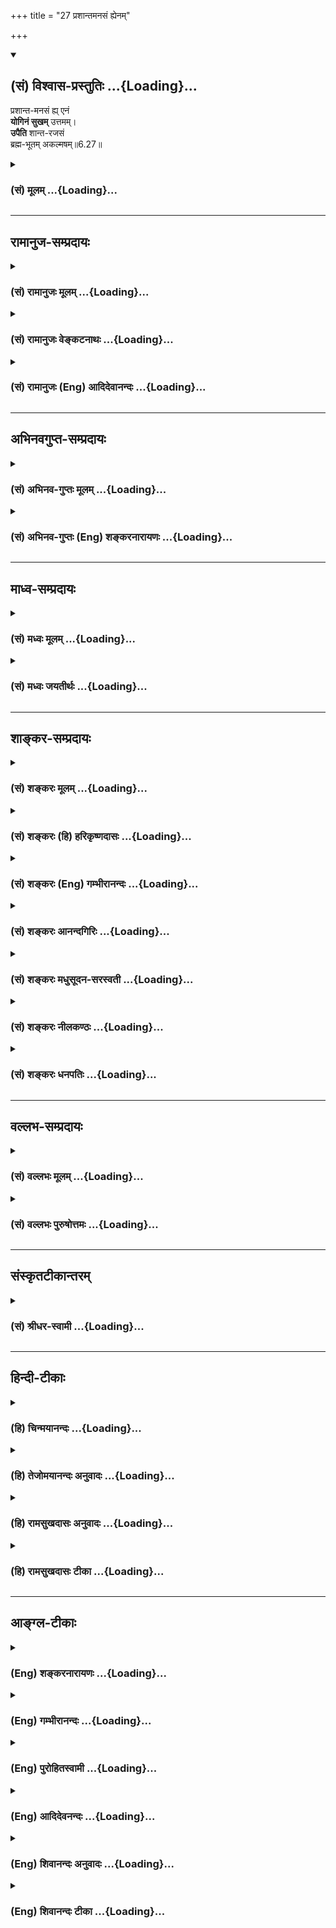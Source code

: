 +++
title = "27 प्रशान्तमनसं ह्येनम्"

+++
<div class="js_include" newlevelforh1="2" title="(सं) विश्वास-प्रस्तुतिः" unfilled url="/purANam_vaiShNavam/mahAbhAratam/06-bhIShma-parva/03-bhagavad-gItA-parva/saMskRtam/vishvAsa-prastutiH/06_Atma-saMyama-yogaH_a/27_prashAntamanasaM_.md">
<details open><summary><h2>(सं) विश्वास-प्रस्तुतिः ...{Loading}...</h2></summary>

प्रशान्त-मनसं ह्य् एनं  
**योगिनं सुखम्** उत्तमम्।  
**उपैति** शान्त-रजसं  
ब्रह्म-भूतम् अकल्मषम्॥6.27॥
</details>
</div>
<div class="js_include collapsed" newlevelforh1="3" title="(सं) मूलम्" unfilled url="/purANam_vaiShNavam/mahAbhAratam/06-bhIShma-parva/03-bhagavad-gItA-parva/saMskRtam/mUlam/06_Atma-saMyama-yogaH_a/27_prashAntamanasaM_.md">
<details><summary><h3>(सं) मूलम् ...{Loading}...</h3></summary>

प्रशान्तमनसं ह्येनं योगिनं सुखमुत्तमम्।  
उपैति शान्तरजसं ब्रह्मभूतमकल्मषम्।।6.27।।
</details>
</div>


_________________
## रामानुज-सम्प्रदायः
<div class="js_include collapsed" newlevelforh1="3" title="(सं) रामानुजः मूलम्" unfilled url="/purANam_vaiShNavam/mahAbhAratam/06-bhIShma-parva/03-bhagavad-gItA-parva/saMskRtam/rAmAnujaH/mUlam/06_Atma-saMyama-yogaH_a/27_prashAntamanasaM_.md">
<details><summary><h3>(सं) रामानुजः मूलम् ...{Loading}...</h3></summary>

।।6.27।।**प्रशान्तमनसम्** आत्मनि निश्चलमनसम् आत्मन्यस्तमनसं तत एव हेतोः
दग्धाशेषकल्मषं तत एव **शान्तरजसं** विनष्टरजोगुणं तत एव **ब्रह्मभूतं**
स्वस्वरूपेणावस्थितम् **एनं योगिनम्** आत्मानुभवरूपम् **उत्तमं सुखम् उपैति
हि** इति हेतौ उत्तमसुखरूपम् उपैति इत्यर्थः।

</details>
</div>
<div class="js_include collapsed" newlevelforh1="3" title="(सं) रामानुजः वेङ्कटनाथः" unfilled url="/purANam_vaiShNavam/mahAbhAratam/06-bhIShma-parva/03-bhagavad-gItA-parva/saMskRtam/rAmAnujaH/venkaTanAthaH/06_Atma-saMyama-yogaH_a/27_prashAntamanasaM_.md">
<details><summary><h3>(सं) रामानुजः वेङ्कटनाथः ...{Loading}...</h3></summary>

  
  
।।6.27।। आत्मनि वशीकरणोपायः प्रागुक्तः अनन्तरं च तदेवाहप्रशान्तमनसं इति
श्लोकेन। तत्र विप्रकीर्णावस्थितानां पदानामन्वयक्रममर्थं च
दर्शयति। प्रशान्तमनसमित्यादिना। योगिनम् अकल्मषं शान्तरजसं शान्तमनसं
ब्रह्मभूतमेनम् इति हेतुकार्यभावेनान्वयक्रमः। स्वविषययोगस्य
स्वकल्मषनिवर्तकत्वं पञ्चगव्यप्राशनादेरिव परसङ्कल्पायत्तम्। ब्रह्मभूतमिति
देहात्मभ्रमादिप्रयुक्तक्लेशादिदशारूपाब्रह्मत्वव्यवच्छेदार्थम्। तदाह
स्वस्वरूपेणावस्थितमिति। अणोरपि हि जीवस्य स चानन्त्याय कल्पते श्वे.उ.5।9
इति श्रुतेर्धर्मतो बृहत्त्वमस्त्येव। उत्तमशब्देन वैषयिकसुखव्यवच्छेदो
विवक्षित इति व्यञ्जनायआत्मानुभवरूपमित्युक्तम्। ब्रह्मसंस्पर्शम्  
  

</details>
</div>
<div class="js_include collapsed" newlevelforh1="3" title="(सं) रामानुजः (Eng) आदिदेवानन्दः" unfilled url="/purANam_vaiShNavam/mahAbhAratam/06-bhIShma-parva/03-bhagavad-gItA-parva/saMskRtam/rAmAnujaH/english/AdidevAnandaH/06_Atma-saMyama-yogaH_a/27_prashAntamanasaM_.md">
<details><summary><h3>(सं) रामानुजः (Eng) आदिदेवानन्दः ...{Loading}...</h3></summary>

6.27 Supreme happiness, which is of the nature of experience of the self
in its essential nature comes to this Yogin whose 'mind is at peace,'
i.e., whose mind does not swerve from the self, whose mind abides in the
self; whose impurities are thery completely burnt away; whose Rajas is
thery 'wholly annulled,' i.e., in whom the ality of Rajas is destroyed;
and who has thus become the Brahman, i.e., who remains steady in his
essential nature as the Atman. 'Hi' (for) is added to indicate reason.
The meaning is this: 'On account of the nature of the self which has the
form of supreme bliss.'

</details>
</div>


_________________
## अभिनवगुप्त-सम्प्रदायः
<div class="js_include collapsed" newlevelforh1="3" title="(सं) अभिनव-गुप्तः मूलम्" unfilled url="/purANam_vaiShNavam/mahAbhAratam/06-bhIShma-parva/03-bhagavad-gItA-parva/saMskRtam/abhinava-guptaH/mUlam/06_Atma-saMyama-yogaH_a/27_prashAntamanasaM_.md">
<details><summary><h3>(सं) अभिनव-गुप्तः मूलम् ...{Loading}...</h3></summary>

।।6.26 6.28।। न च विषयव्युपरममात्रमेव प्राप्यमित्युच्यते यत इत्यादि
अधिगच्छतीत्यन्तम्। यतो यतो मनो निवर्तते तन्निवर्तनसमनन्तरमेव आत्मनि
शमयेत्। अन्यथा अप्रतिष्ठं चित्तं पुनरपि विषयानेवावलम्बते। तत्र आत्मनि
शान्तचित्तं योगिनं कर्मभूतं सुखं कर्तृभूतम् उपैति। अनेनैव क्रमेण योगिनां
सुखेन ब्रह्मावाप्तिः न तु कष्टयोगादिनेति तात्पर्यम्।

</details>
</div>
<div class="js_include collapsed" newlevelforh1="3" title="(सं) अभिनव-गुप्तः (Eng) शङ्करनारायणः" unfilled url="/purANam_vaiShNavam/mahAbhAratam/06-bhIShma-parva/03-bhagavad-gItA-parva/saMskRtam/abhinava-guptaH/english/shankaranArAyaNaH/06_Atma-saMyama-yogaH_a/27_prashAntamanasaM_.md">
<details><summary><h3>(सं) अभिनव-गुप्तः (Eng) शङ्करनारायणः ...{Loading}...</h3></summary>

6.27 See Comment under 6.27

</details>
</div>


_________________
## माध्व-सम्प्रदायः
<div class="js_include collapsed" newlevelforh1="3" title="(सं) मध्वः मूलम्" unfilled url="/purANam_vaiShNavam/mahAbhAratam/06-bhIShma-parva/03-bhagavad-gItA-parva/saMskRtam/madhvaH/mUlam/06_Atma-saMyama-yogaH_a/27_prashAntamanasaM_.md">
<details><summary><h3>(सं) मध्वः मूलम् ...{Loading}...</h3></summary>

।।6.27।। Sri Madhvacharya did not comment on this sloka.

</details>
</div>
<div class="js_include collapsed" newlevelforh1="3" title="(सं) मध्वः जयतीर्थः" unfilled url="/purANam_vaiShNavam/mahAbhAratam/06-bhIShma-parva/03-bhagavad-gItA-parva/saMskRtam/madhvaH/jayatIrthaH/06_Atma-saMyama-yogaH_a/27_prashAntamanasaM_.md">
<details><summary><h3>(सं) मध्वः जयतीर्थः ...{Loading}...</h3></summary>

।।6.27।। Sri Jayatirtha did not comment on this sloka.

</details>
</div>


_________________
## शाङ्कर-सम्प्रदायः
<div class="js_include collapsed" newlevelforh1="3" title="(सं) शङ्करः मूलम्" unfilled url="/purANam_vaiShNavam/mahAbhAratam/06-bhIShma-parva/03-bhagavad-gItA-parva/saMskRtam/shankaraH/mUlam/06_Atma-saMyama-yogaH_a/27_prashAntamanasaM_.md">
<details><summary><h3>(सं) शङ्करः मूलम् ...{Loading}...</h3></summary>

।।6.27।। **प्रशान्तमनसं** प्रकर्षेण शान्तं मनः यस्य सः प्रशान्तमनाः तं
प्रशान्तमनसं **हि एनं योगिनं सुखम् उत्तमं** निरतिशयम् **उपैति** उपगच्छति
**शान्तरजसं** प्रक्षीणमोहादिक्लेशरजसमित्यर्थः **ब्रह्मभूतं**
जीवन्मुक्तम् ब्रह्मैव सर्वम् इत्येवं निश्चयवन्तं ब्रह्मभूतम् **अकल्मषं**
धर्माधर्मादिवर्जितम्।।

</details>
</div>
<div class="js_include collapsed" newlevelforh1="3" title="(सं) शङ्करः (हि) हरिकृष्णदासः" unfilled url="/purANam_vaiShNavam/mahAbhAratam/06-bhIShma-parva/03-bhagavad-gItA-parva/saMskRtam/shankaraH/hindI/harikRShNadAsaH/06_Atma-saMyama-yogaH_a/27_prashAntamanasaM_.md">
<details><summary><h3>(सं) शङ्करः (हि) हरिकृष्णदासः ...{Loading}...</h3></summary>

।।6.27।। क्योंकि जिसका मन भलीभाँति शान्त है जिसका रजोगुण शान्त हो गया है
अर्थात् जिसका मोहादि क्लेशरूप रजोगुण अच्छी प्रकार क्षीण हो चुका है जो
ब्रह्मरूप जीवन्मुक्त अर्थात् यह सब कुछ ब्रह्म ही है ऐसे निश्चयवाला है
एवं जो अधर्मादि दोषोंसे रहित है उस योगीको निरतिशय उत्तम सुख प्राप्तहोता
है।

</details>
</div>
<div class="js_include collapsed" newlevelforh1="3" title="(सं) शङ्करः (Eng) गम्भीरानन्दः" unfilled url="/purANam_vaiShNavam/mahAbhAratam/06-bhIShma-parva/03-bhagavad-gItA-parva/saMskRtam/shankaraH/english/gambhIrAnandaH/06_Atma-saMyama-yogaH_a/27_prashAntamanasaM_.md">
<details><summary><h3>(सं) शङ्करः (Eng) गम्भीरानन्दः ...{Loading}...</h3></summary>

6.27 Uttamam, supreme, unsurpassable; sukham, Blisss; upaiti, comes; hi
enam yoginam, to this yogi alone; prasanta-manasam, whose mind has
become perfectly tranil; santa-rejasam, whose (ality of) rajas has been
eliminated, i.e. whose rajas, viz defects such as delusion etc. \['The
five klesas, pain-bearing obstructions, are: ignorance, egoism,
attachment, aversion, and clinging to life' (P.Y.Su.2.3).\] have been
destroyed; brahma-bhutam, who has become identified with Brahman, who is
free even while living, who has got the certitude that Bramhman is all;
and akalmasam, who is taintless, free from vice etc.

</details>
</div>
<div class="js_include collapsed" newlevelforh1="3" title="(सं) शङ्करः आनन्दगिरिः" unfilled url="/purANam_vaiShNavam/mahAbhAratam/06-bhIShma-parva/03-bhagavad-gItA-parva/saMskRtam/shankaraH/AnandagiriH/06_Atma-saMyama-yogaH_a/27_prashAntamanasaM_.md">
<details><summary><h3>(सं) शङ्करः आनन्दगिरिः ...{Loading}...</h3></summary>

।।6.27।। मनस्तद्वृत्त्योरभावे स्वरूपभूतसुखाविर्भावस्य स्वापादौ प्रसिद्धिं
द्योतयितुं हिशब्दः। मोहादिक्लेशप्रतिबन्धाद्योगिनि
यथोक्तसुखाप्राप्तिमाशङ्क्य मनोविलयमुपेत्य परिहरति **शान्तेति।**
तस्यास्मदादिविलक्षणत्वमाह **ब्रह्मभूतमिति।** अस्मदादेरपि स्वतो
ब्रह्मभूतत्वेन तुल्यं जीवन्मुक्तत्वमित्याशङ्क्याह **ब्रह्मैवेति।**
धर्माधर्मप्रतिबन्धादयुक्ता यथोक्तसुखप्राप्तिरित्याशङ्क्योक्तम्
**अकल्मषमिति।**

</details>
</div>
<div class="js_include collapsed" newlevelforh1="3" title="(सं) शङ्करः मधुसूदन-सरस्वती" unfilled url="/purANam_vaiShNavam/mahAbhAratam/06-bhIShma-parva/03-bhagavad-gItA-parva/saMskRtam/shankaraH/madhusUdana-sarasvatI/06_Atma-saMyama-yogaH_a/27_prashAntamanasaM_.md">
<details><summary><h3>(सं) शङ्करः मधुसूदन-सरस्वती ...{Loading}...</h3></summary>

।।6.27।। एंव योगाभ्यासबलादात्मन्येव योगिनः प्रशाम्यति मनः। ततश्च
प्रशान्तं प्रकर्षेण शान्तं निर्वृत्तिकतया निरुद्धं संस्कारमात्रशेषं मनो
यस्य तं प्रशान्तमनस वृत्तिशून्यतया निर्मनस्कम्। निर्मनस्कत्वे हेतुगर्भं
विशेषणद्वयं शान्तरजसमकल्मषमिति। शान्तं विक्षेपकं रजो यस्य तं
विक्षेपशून्यम्। तथा न विद्यते कल्मषं लयहेतुस्तमो यस्य तमकल्मषं
लयशून्यम्। प्रशान्तरजसमित्यनेनैव तमोगुणोपलक्षणेऽकल्मषं
संसारहेतुधर्माधर्मादिविवर्जितमिति वा। ब्रह्मभूतं ब्रह्मैव सर्वमिति
निश्चयेन समं ब्रह्म प्राप्त जीवन्मुक्तमेनं योगिनम्। एवमुक्तेन
प्रकारेणेति श्रीधरः। उत्तमं निरतिशयं सुखमुपैत्युपगच्छति।
मनस्तद्वृत्त्योरभावे सुषुप्तौ स्वरुपसुखविर्भावप्रसिद्धिं द्योतयति
हिशब्दः। तथाच प्राग्व्याख्यातं सुखमात्यन्तिकं यत्तत्त् इत्यत्र।

</details>
</div>
<div class="js_include collapsed" newlevelforh1="3" title="(सं) शङ्करः नीलकण्ठः" unfilled url="/purANam_vaiShNavam/mahAbhAratam/06-bhIShma-parva/03-bhagavad-gItA-parva/saMskRtam/shankaraH/nIlakaNThaH/06_Atma-saMyama-yogaH_a/27_prashAntamanasaM_.md">
<details><summary><h3>(सं) शङ्करः नीलकण्ठः ...{Loading}...</h3></summary>

।।6.27।। एवमात्मवशे मनसि किं स्यादित्याशङ्क्याह **प्रशान्तेति।** हि
यस्मादेनं प्रशान्तमनसं प्रकर्षेणोपरतचेतसं योगिनमेकाग्रताभूमावुत्तमं सुखं
संप्रज्ञातसमाधिफलभूतमुपैति। भौतिकानां बाह्यानां मानोरथिकानामान्तराणां च
विषयाणां त्यागात् शान्तरजसं प्रक्षीणमोहादिक्लेशं ब्रह्मभूतं सद्वस्तुरूपं
अकल्मषं धर्माधर्मवर्जितम्। यथोक्तं योगभाष्येयस्त्वेकाग्रे चेतसि
सद्भूतमर्थं प्रद्योतयति कर्मबन्धनानि श्लथयति निरोधमभिमुखीकरोति क्षिणोति
च क्लेशान् स संप्रज्ञातो योग इत्याख्यायते इति। एतेनात्मसंस्थं मनः
कृत्वेति व्याख्यातम्।

</details>
</div>
<div class="js_include collapsed" newlevelforh1="3" title="(सं) शङ्करः धनपतिः" unfilled url="/purANam_vaiShNavam/mahAbhAratam/06-bhIShma-parva/03-bhagavad-gItA-parva/saMskRtam/shankaraH/dhanapatiH/06_Atma-saMyama-yogaH_a/27_prashAntamanasaM_.md">
<details><summary><h3>(सं) शङ्करः धनपतिः ...{Loading}...</h3></summary>

।।6.27।। योगिनमुत्तमं सुखमुपैतीत्युक्तं तदेव स्फुटयति यञ्जन्निति। एवं
यथोक्तेन क्रमेणात्मानमन्तःकरणं सदा दीर्घकालमादरनैरन्तर्याम्यां च युञ्जन्
आत्मनि स्थिरं कुर्वन्। योगान्तरायवर्जित इति भाष्यम्। योगान्तरायाश्च
योगसूत्रप्रदर्शिताःव्याधिस्त्यनसंशयप्रमादालस्याविरतिभ्रान्तिदर्शनालब्धभूमिकत्वावस्थितत्वानि
चित्तविषेपास्तेऽन्तरायाः दुःखदौर्मनस्याङ्गमेजयत्वश्वासप्रश्वासा
विक्षेपसहभुवः इति। एत रजस्तमोवशात्प्रवर्तमानाश्चित्तस्य विक्षेपा भवन्ति।
तैरेकाग्रताविरोधिभिश्चित्तं विक्षिप्यत इत्यर्थः। तत्र
व्याधिर्धातुवैषम्यनिमित्तो ज्वरादिः। स्त्यानमकर्मण्यता।
संशयश्चित्तस्योभयकोठ्यालम्बनम्। विज्ञानं योगः साध्यो नवेति।
प्रमादोऽनुत्थानशीलता। समाधिसाधने औदासीन्यं आलस्यम्। कायचित्तयोर्गुरुत्वं
योगविषये प्रीत्यभावहेतुः। अविरतिश्चित्तस्य विषयसंप्रयोगात्मागर्धः।
भ्रान्तिदर्शनं शुक्तिकायां रजतवद्धिपर्ययज्ञानम्। लब्धभूमि कत्वं
कुतश्चिन्निमित्तात्समाधिभूमेरलाभः। अनवस्थितत्वं लब्धावस्थायामपि
समाधिभूमौ चित्तस्य तत्राप्रतिष्ठा। एते समाधेरेकाग्रताया यथायोगं
प्रतिपक्षत्वादन्तराया इत्युच्यन्ते।
चित्तविक्षेपकारकानन्यानप्यन्तरायान्प्रतिपादयितुमाह।
कुतश्चिन्निमित्तादुत्पन्नेषु विक्षेपेषु एते दुःखादयः प्रवर्तन्ते तत्र
दुःखंचित्तस्य रागजः परिणामो बाधनालक्षणः। यद्वाधात्प्राणिनस्ततपघाताय
प्रवर्तन्ते। तौर्मनस्यं बाह्याभ्यन्तरैः करणैर्मनसो तौस्थ्यम्।
अङ्गमेजयत्वं सर्वाङगीणो वेपथुः आसनस्थैर्यस्य बाधकः। प्राणो
यद्वाह्यवायुमाचामति स श्वासः यत्कौष्ठ्यं वायुं निःश्वसिति स प्रश्वासः
िति योगसूत्रार्थः। विगतकल्मषः पापादिरहितः सुखेनानायासेनात्यन्तं निरतिशयं
सुखं ब्रह्मसंस्पर्शं ब्रह्मणा परमात्मना सभ्यक् स्पर्शो यस्य तत्।
ब्रह्माभिन्नं सुखमश्रुते व्याप्नोति।

</details>
</div>


_________________
## वल्लभ-सम्प्रदायः
<div class="js_include collapsed" newlevelforh1="3" title="(सं) वल्लभः मूलम्" unfilled url="/purANam_vaiShNavam/mahAbhAratam/06-bhIShma-parva/03-bhagavad-gItA-parva/saMskRtam/vallabhaH/mUlam/06_Atma-saMyama-yogaH_a/27_prashAntamanasaM_.md">
<details><summary><h3>(सं) वल्लभः मूलम् ...{Loading}...</h3></summary>

।।6.27।। ततश्च योगसुखाप्तिरित्याह प्रशान्तमनसमिति। प्रशान्तं मनो यस्य यतः
शान्तं रजोविक्षेपकं यस्य तमकल्मषं ब्रह्मभावापन्नं योगिनं उत्तमं सुखं
ब्रह्मभूतमुपैति प्राप्नोति।

</details>
</div>
<div class="js_include collapsed" newlevelforh1="3" title="(सं) वल्लभः पुरुषोत्तमः" unfilled url="/purANam_vaiShNavam/mahAbhAratam/06-bhIShma-parva/03-bhagavad-gItA-parva/saMskRtam/vallabhaH/puruShottamaH/06_Atma-saMyama-yogaH_a/27_prashAntamanasaM_.md">
<details><summary><h3>(सं) वल्लभः पुरुषोत्तमः ...{Loading}...</h3></summary>

  
  
।।6.27।। एवम्भावात्मके भगवति मनस्स्थैर्ये यत्फलं स्यात्तदाह
प्रशान्तमनसमिति। प्रशान्तमनसं भगवति स्थिरमनसमेनं योगिनं शान्तरजसं
विक्षेपदोषरहितमुत्तमं सुखं ब्रह्मभूतं भगवद्रसात्मकमकल्मषं
स्वभोगादिसुखदोषरहितमुपैति।  
  

</details>
</div>


_________________
## संस्कृतटीकान्तरम्
<div class="js_include collapsed" newlevelforh1="3" title="(सं) श्रीधर-स्वामी" unfilled url="/purANam_vaiShNavam/mahAbhAratam/06-bhIShma-parva/03-bhagavad-gItA-parva/saMskRtam/shrIdhara-svAmI/06_Atma-saMyama-yogaH_a/27_prashAntamanasaM_.md">
<details><summary><h3>(सं) श्रीधर-स्वामी ...{Loading}...</h3></summary>

।।6.27।। एवं प्रत्याहारादिभिः पुनः पुनर्मनो वशीकुर्वन्तं रजोगुणक्षये सति
योगसुखं प्राप्नोतीत्याह **प्रशान्तमनसमिति।** एवमुक्तेन प्रकारेण शान्तं
रजो यस्य तम्। अतएव प्रशान्तं मनो यस्य तमेनं निष्कल्मषं ब्रह्मत्वं
प्राप्तं योगिनमुत्तमं सुखं समाधिसुखं स्वयमेवोपैति प्राप्नोति।

</details>
</div>


_________________
## हिन्दी-टीकाः
<div class="js_include collapsed" newlevelforh1="3" title="(हि) चिन्मयानन्दः" unfilled url="/purANam_vaiShNavam/mahAbhAratam/06-bhIShma-parva/03-bhagavad-gItA-parva/hindI/chinmayAnandaH/06_Atma-saMyama-yogaH_a/27_prashAntamanasaM_.md">
<details><summary><h3>(हि) चिन्मयानन्दः ...{Loading}...</h3></summary>

।।6.27।। पूर्व श्लोकों के विवेचन से यह स्पष्ट हो गया है कि शनै शनै मन को
आत्मस्वरूप में स्थिर करने से वृत्तिप्रवाह के साथ मन भी समाप्त हो जाता
हैं। मन के निर्विषयी होने पर मनुष्य को आत्मा का शुद्ध स्वरूप में अनुभव
होता है और स्वाभाविक ही वह परम सुख को प्राप्त होता है। एक बुद्धिमान साधक
को उक्त कथन को चुनौती देने का पूर्ण अधिकार है। क्योंकि शास्त्रीय विषयों
में शास्त्रविदों को यह अधिकार नहीं कि वे अपने मत को प्रतिपादित करके
विद्यार्थियों से अपेक्षा रखें कि वे उस मत को वैसा ही स्वीकार कर लें।
दूसरी पंक्ति में कारण बताते हैं कि क्यों और किस प्रकार मन के शांत होने
पर आत्मा का स्वत साक्षात् अनुभव होता है। कारण यह है कि मन को शांत
आनन्दस्वरूप आत्मा में स्थिर करने के प्रयत्न में पूर्वसंचित वासनाएं क्षीण
पड़ जाती हैं और वासनारहित मन को ही निष्पाप (अकल्मष) कहते हैं। वेदान्त में
मन की अशुद्धि को कहते हैं मल। आत्मतत्त्व का अज्ञान (आवरण) और उससे
उत्पन्न मन के विक्षेप संयुक्त रूप से मल कहलाते हैं। आवरण तमोगुण का कार्य
है जबकि तज्जनित विक्षेप रजोगुण का। यही मनुष्य का दुखमय संसार में पतन का
कारण है। भगवान् के इन शब्दों में इसका स्पष्ट निर्देश मिलता है (क)
शांतरजस और (ख) अकल्मष। तमोगुण और रजोगुण के प्रभाव से मुक्त पुरुष को
आत्मज्ञानी ही मानना पड़ेगा। जब तक विक्षेप है तब तक मन का अस्तित्व है और
उसके साथ आत्मा के तादात्म्य से जीवभाव उत्पन्न होता है अर्थात् वह साधक जो
ध्यानाभ्यास में प्रवृत्त होता है ध्यानविधि के अनुसार मन के साथ के
तादात्म्य की निवृत्ति होने पर जीव अपने शुद्ध आत्मस्वरूप को पहचान लेता
है। ब्रह्मभूत शब्द से अद्वैत सत्य की स्पष्ट घोषणा यहाँ की गयी है जिसके
अर्थानुसार योगी स्वयं ब्रह्म स्वरूप ही जाता है। अब भगवान् यह बताते हैं कि
आत्मसाक्षात्कार के पश्चात् ज्ञानी पुरुष का सम्पूर्ण जीवन किस प्रकार उस
अऩुभव से युक्त होता है

</details>
</div>
<div class="js_include collapsed" newlevelforh1="3" title="(हि) तेजोमयानन्दः अनुवादः" unfilled url="/purANam_vaiShNavam/mahAbhAratam/06-bhIShma-parva/03-bhagavad-gItA-parva/hindI/tejomayAnandaH/anuvAdaH/06_Atma-saMyama-yogaH_a/27_prashAntamanasaM_.md">
<details><summary><h3>(हि) तेजोमयानन्दः अनुवादः ...{Loading}...</h3></summary>

।।6.27।। जिसका मन प्रशान्त है, जो पापरहित (अकल्मषम्) है और जिसका रजोगुण
(विक्षेप) शांत हुआ है, ऐसे ब्रह्मरूप हुए इस योगी को उत्तम सुख प्राप्त
होता है।।

</details>
</div>
<div class="js_include collapsed" newlevelforh1="3" title="(हि) रामसुखदासः अनुवादः" unfilled url="/purANam_vaiShNavam/mahAbhAratam/06-bhIShma-parva/03-bhagavad-gItA-parva/hindI/rAmasukhadAsaH/anuvAdaH/06_Atma-saMyama-yogaH_a/27_prashAntamanasaM_.md">
<details><summary><h3>(हि) रामसुखदासः अनुवादः ...{Loading}...</h3></summary>

।।6.27।। जिसके सब पाप नष्ट हो गये हैं, जिसका रजोगुण तथा मन सर्वथा
शान्त(निर्मल) हो गया है, ऐसे इस ब्रह्मस्वरूप योगीको निश्चित ही उत्तम
(सात्त्विक) सुख प्राप्त होता है।

</details>
</div>
<div class="js_include collapsed" newlevelforh1="3" title="(हि) रामसुखदासः टीका" unfilled url="/purANam_vaiShNavam/mahAbhAratam/06-bhIShma-parva/03-bhagavad-gItA-parva/hindI/rAmasukhadAsaH/TIkA/06_Atma-saMyama-yogaH_a/27_prashAntamanasaM_.md">
<details><summary><h3>(हि) रामसुखदासः टीका ...{Loading}...</h3></summary>

।।6.27।।***व्याख्या--*'प्रशान्तमनसं ह्येनं ৷৷.
ब्रह्मभूतमकल्मषम्'--**जिसके सम्पूर्ण पाप नष्ट हो गये हैं अर्थात् तमोगुण
और तमोगुणकी अप्रकाश अप्रवृत्ति, प्रमाद और मोह (गीता 14। 13)--ये
वृत्तियाँ नष्ट हो गयी हैं, ऐसे योगीको यहाँ **'अकल्मषम्'** कहा गया है।  
  
जिसका रजोगुण और रजोगुणकी लोभ, प्रवृत्ति, नये-नये कर्मोंमें लगना, अशान्ति
और स्पृहा (गीता 14। 12)--ये वृत्तियाँ शान्त हो गयी हैं, ऐसे योगीको यहाँ
**'शान्तरजसम्'** बताया गया है।

</details>
</div>


_________________
## आङ्ग्ल-टीकाः
<div class="js_include collapsed" newlevelforh1="3" title="(Eng) शङ्करनारायणः" unfilled url="/purANam_vaiShNavam/mahAbhAratam/06-bhIShma-parva/03-bhagavad-gItA-parva/english/shankaranArAyaNaH/06_Atma-saMyama-yogaH_a/27_prashAntamanasaM_.md">
<details><summary><h3>(Eng) शङ्करनारायणः ...{Loading}...</h3></summary>

6.27. Indeed the Supreme Bliss comes to this highly tranil-minded man of
Yoga, whose passions remain ietened, who has become the Brahman and who
is free from sins.

</details>
</div>
<div class="js_include collapsed" newlevelforh1="3" title="(Eng) गम्भीरानन्दः" unfilled url="/purANam_vaiShNavam/mahAbhAratam/06-bhIShma-parva/03-bhagavad-gItA-parva/english/gambhIrAnandaH/06_Atma-saMyama-yogaH_a/27_prashAntamanasaM_.md">
<details><summary><h3>(Eng) गम्भीरानन्दः ...{Loading}...</h3></summary>

6.27 Supreme Bliss comes to this yogi alone whose mind has become
perfectly tranil, whose (ality of) rajas has been eliminated, who has
become identified with Brahman, and is taintless.

</details>
</div>
<div class="js_include collapsed" newlevelforh1="3" title="(Eng) पुरोहितस्वामी" unfilled url="/purANam_vaiShNavam/mahAbhAratam/06-bhIShma-parva/03-bhagavad-gItA-parva/english/purohitasvAmI/06_Atma-saMyama-yogaH_a/27_prashAntamanasaM_.md">
<details><summary><h3>(Eng) पुरोहितस्वामी ...{Loading}...</h3></summary>

6.27 Supreme Bliss is the lot of the sage, whose mind attains Peace,
whose passions subside, who is without sin, and who becomes one with the
Absolute.

</details>
</div>
<div class="js_include collapsed" newlevelforh1="3" title="(Eng) आदिदेवनन्दः" unfilled url="/purANam_vaiShNavam/mahAbhAratam/06-bhIShma-parva/03-bhagavad-gItA-parva/english/AdidevanandaH/06_Atma-saMyama-yogaH_a/27_prashAntamanasaM_.md">
<details><summary><h3>(Eng) आदिदेवनन्दः ...{Loading}...</h3></summary>

6.27 For supreme happiness comes to the Yogin whose mind is at peace,
who is free of evil, from whom the Rajas has departed, and who has
become the Brahman.

</details>
</div>
<div class="js_include collapsed" newlevelforh1="3" title="(Eng) शिवानन्दः अनुवादः" unfilled url="/purANam_vaiShNavam/mahAbhAratam/06-bhIShma-parva/03-bhagavad-gItA-parva/english/shivAnandaH/anuvAdaH/06_Atma-saMyama-yogaH_a/27_prashAntamanasaM_.md">
<details><summary><h3>(Eng) शिवानन्दः अनुवादः ...{Loading}...</h3></summary>

6.27 Supreme Bliss verily comes to this Yogi whose mind is ite peaceful,
whose passion is ieted, who has become Brahman and who is free from sin.

</details>
</div>
<div class="js_include collapsed" newlevelforh1="3" title="(Eng) शिवानन्दः टीका" unfilled url="/purANam_vaiShNavam/mahAbhAratam/06-bhIShma-parva/03-bhagavad-gItA-parva/english/shivAnandaH/TIkA/06_Atma-saMyama-yogaH_a/27_prashAntamanasaM_.md">
<details><summary><h3>(Eng) शिवानन्दः टीका ...{Loading}...</h3></summary>

6.27 प्रशान्तमनसम् one of peaceful mind; हि verily; एनम् this; योगिनम्
Yogi; सुखम् bliss; उत्तमम् supreme; उपैति comes; शान्तरजसम् one whose
passion is ieted; ब्रह्मभूतम् one who has become Brahman; अकल्मषम् one
who is free from sin.Commentary In this verse and in the next also the
Lord describes the benefits of Yoga.Supreme (eternal; unalloyed and
uninterrupted) bliss comes to the Yogi whose mind is perfectly serene;
who has calmed his passionate nature; who has destroyed all sorts of
attachments; who has attained knowledge of the Self and thus become a
Jivanmukta or one who is liberated while living; who feels that all is
Brahman only; and who is taintless; i.e.; who is not affected by Dharma
or Adharma (good or evil).

</details>
</div>
